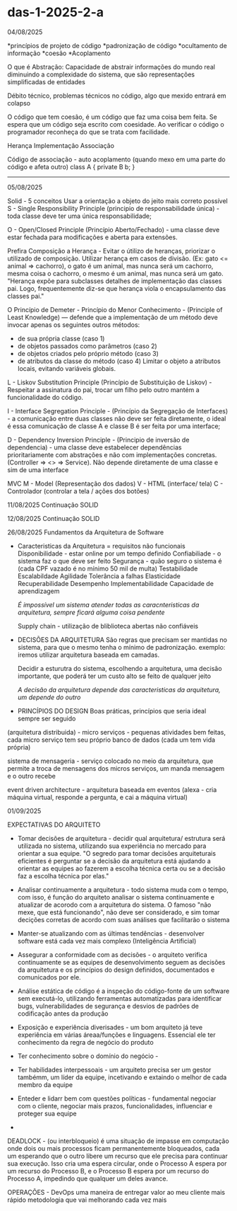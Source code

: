 # das-1-2025-2-a

04/08/2025

*princípios de projeto de código
*padronização de código
*ocultamento de informação
*coesão
*Acoplamento

O que é Abstração:
Capacidade de abstrair informações do mundo real diminuindo a complexidade do sistema, que são representações simplificadas de entidades

Débito técnico, problemas técnicos no código, algo que mexido entrará em colapso

O código que tem coesão, é um código que faz uma coisa bem feita. Se espera que um código seja escrito com coesidade. Ao verificar o código o programador reconheça do que se trata com facilidade.

Herança
Implementação
Associação 

Código de associação  - auto acoplamento (quando mexo em uma parte do código e afeta outro)
class A {
   private B b;
}

---------------------------------------------------------------------------------------------------

05/08/2025

Solid - 5 conceitos
Usar a orientação a objeto do jeito mais correto possível
S - Single Responsibility Principle (principio de responsabilidade única) - toda classe deve ter uma única responsabilidade;

O - Open/Closed Principle (Princípio Aberto/Fechado) - uma classe deve estar fechada para modificações e aberta para extensões.

Prefira Composição a Herança - Evitar o útilizo de heranças, priorizar o utilizado de composição. Utilizar herança em casos de divisão. (Ex: gato <= animal => cachorro), o gato é um animal, mas nunca será um cachorro, mesma coisa o cachorro, o mesmo é um animal, mas nunca será um gato. "Herança expõe para subclasses detalhes de implementação das classes pai. Logo, frequentemente diz-se que herança viola o encapsulamento das classes pai."

O Princípio de Demeter - Princípio do Menor Conhecimento - (Principle of Least Knowledge) — defende que a implementação de um método deve invocar apenas os seguintes outros métodos:
- de sua própria classe (caso 1)
- de objetos passados como parâmetros (caso 2)
- de objetos criados pelo próprio método (caso 3)
- de atributos da classe do método (caso 4)
Limitar o objeto a atributos locais, evitando variáveis globais. 

L - Liskov Substitution Principle (Princípio de Substituição de Liskov) - Respeitar a assinatura do pai, trocar um filho pelo outro mantém a funcionalidade do código. 

I - Interface Segregation Principle - (Princípio da Segregação de Interfaces) - a comunicação entre duas classes não deve ser feita diretamente, o ideal é essa comunicação de classe A e classe B é ser feita por uma interface;

D - Dependency Inversion Principle - (Principio de inversão de dependencia) - uma classe deve estabelecer dependências prioritariamente com abstrações e não com implementações concretas. (Controller => <<interface>> => Service). Não depende diretamente de uma classe e sim de uma interface 

MVC
M - Model (Representação dos dados)
V - HTML (interface/ tela)
C - Controlador (controlar a tela / ações dos botões)

11/08/2025
Continuação SOLID

12/08/2025
Continuação SOLID

26/08/2025
Fundamentos da Arquitetura de Software
   
- Caracteristicas da Arquitetura = requisitos não funcionais
   Disponibilidade - estar online por um tempo definido
   Confiabiliade - o sistema faz o que deve ser feito
   Segurança - quão seguro o sistema é (cada CPF vazado é no mínimo 50 mil de multa)
   Testabilidade
   Escalabildade
   Agilidade
   Tolerância a falhas
   Elasticidade
   Recuperabilidade
   Desempenho
   Implementabilidade
   Capacidade de aprendizagem
   
   *É impossível um sistema atender todas as caracnteristicas da arquitetura, sempre ficará alguma coisa pendente*

   Supply chain - utilização de bliblioteca abertas não confiáveis
  
- DECISÕES DA ARQUITETURA
   São regras que precisam ser mantidas no sistema, para que o mesmo tenha o mínimo de padronização. exemplo: iremos utilizar arquitetura baseada em camadas.

  Decidir a esturutra do sistema, escolhendo a arquitetura, uma decisão importante, que poderá ter um custo alto se feito de qualquer jeito

  *A decisão da arquitetura depende das caracteristicas da arquitetura, um depende do outro*

  
- PRINCÍPIOS DO DESIGN
Boas práticas, princípios que seria ideal sempre ser seguido

(arquitetura distribuida) - micro serviços - pequenas atividades bem feitas, cada micro serviço tem seu próprio banco de dados (cada um tem vida própria) 


sistema de mensageria - serviço colocado no meio da arquitetura, que permite a troca de mensagens dos micros serviços, um manda mensagem e o outro recebe  

event driven architecture - arquitetura baseada em eventos (alexa - cria máquina virtual, responde a pergunta, e cai a máquina virtual)

01/09/2025

EXPECTATIVAS DO ARQUITETO

- Tomar decisões de arquitetura - decidir qual arquitetura/ estrutura será utilizada no sistema, utilizando sua experiência no mercado para orientar a sua equipe. "O segredo para tomar decisões arquiteturais eficientes é perguntar se a decisão da arquitetura está ajudando a orientar as equipes ao fazerem a escolha técnica certa ou se a decisão faz a escolha técnica por elas."
  
- Analisar continuamente a arquitetura - todo sistema muda com o tempo, com isso, é função do arquiteto analisar o sistema continuamente e atualizar de acorodo com a arquitetura do sistema. O famoso "não mexe, que está funcionando", não deve ser considerado, e sim tomar decições corretas de acordo com suas análises que facilitarão o sistema
  
- Manter-se atualizando com as últimas tendências - desenvolver software está cada vez mais complexo (Inteligência Artificial)
  
- Assegurar a conformidade com as decisões - o arquiteto verifica continuamente se as equipes de desenvolvimento seguem as decisões da arquitetura e os princípios do design definidos, documentados e comunicados por ele.
- Análise estática de código é a inspeção do código-fonte de um software sem executá-lo, utilizando ferramentas automatizadas para identificar bugs, vulnerabilidades de segurança e desvios de padrões de codificação antes da produção
   
- Exposição e experiência diverisades - um bom arquiteto já teve experiência em várias áreaa/funções e linguagens. Essencial ele ter conhecimento da regra de negócio do produto
  
- Ter conhecimento sobre o domínio do negócio -
  
- Ter habilidades interpessoais - um arquiteto precisa ser um gestor tambémm, um líder da equipe, incetivando e extaindo o melhor de cada membro da equipe

- Enteder e lidarr bem com questões políticas - fundamental negociar com o cliente, negociar mais prazos, funcionalidades, influenciar e proteger sua equipe




- 

DEADLOCK - (ou interbloqueio) é uma situação de impasse em computação onde dois ou mais processos ficam permanentemente bloqueados, cada um esperando que o outro libere um recurso que ele precisa para continuar sua execução. Isso cria uma espera circular, onde o Processo A espera por um recurso do Processo B, e o Processo B espera por um recurso do Processo A, impedindo que qualquer um deles avance. 

OPERAÇÕES - DevOps
uma maneira de entregar valor ao meu cliente mais rápido
metodologia que vai melhorando cada vez mais






